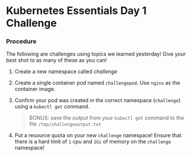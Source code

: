 # Kubernetes Essentials Day 1 Challenge

<!--
<img src="https://pbs.twimg.com/media/FYhiT-BWAAAA2FB.jpg" width="200"/>
-->

### Procedure

The following are challenges using topics we learned yesterday! Give your best shot to as many of these as you can!

1. Create a new namespace called *challenge*

0. Create a single container pod named `challengepod`. Use `nginx` as the container image.

0. Confirm your pod was created in the correct namespace (`challenge`) using a `kubectl get` command.

      > BONUS: save the output from your `kubectl get` command to the file `/tmp/challengeoutput.txt`

0. Put a resource quota on your new `challenge` namespace! Ensure that there is a hard limit of `1` cpu and `1Gi` of memory on the `challenge` namespace!
